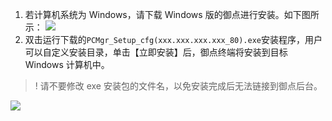 1. 若计算机系统为 Windows，请下载 Windows 版的御点进行安装。如下图所示：
![](https://main.qcloudimg.com/raw/d2a9d4f2a4b0e3dac1f1008c9cec55a9.png)
2. 双击运行下载的`PCMgr_Setup_cfg(xxx.xxx.xxx.xxx_80).exe`安装程序，用户可以自定义安装目录，单击【立即安装】后，御点终端将安装到目标 Windows 计算机中。
>! 请不要修改 exe 安装包的文件名，以免安装完成后无法链接到御点后台。
>
![](https://main.qcloudimg.com/raw/4c357b64ebeda45352e7449dae08779e.png)
